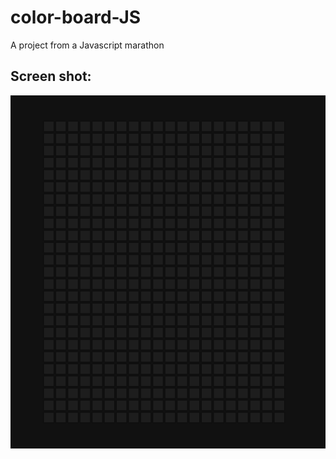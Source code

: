 # color-board-JS
 A project from a Javascript marathon

## Screen shot:
![Preview](preview/preview.gif)
